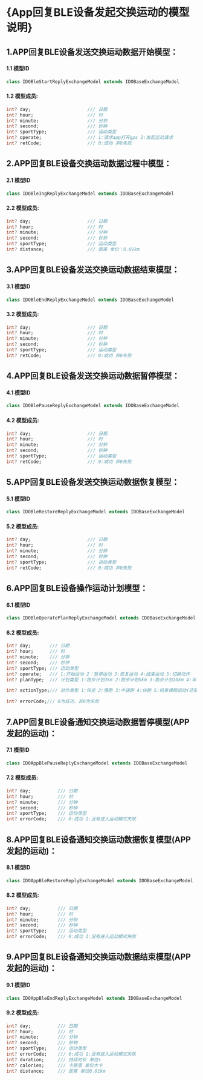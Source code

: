 # {App回复BLE设备发起交换运动的模型说明}

## 1.APP回复BLE设备发送交换运动数据开始模型：

#### 1.1 模型ID

````dart
class IDOBleStartReplyExchangeModel extends IDOBaseExchangeModel
````

#### 1.2 模型成员:

```dart
int? day;                     /// 日期
int? hour;                    /// 时
int? minute;                  /// 分钟
int? second;                  /// 秒钟
int? sportType;               /// 运动类型
int? operate;                 /// 1:请求app打开gps 2:发起运动请求
int? retCode;                 /// 0:成功 非0失败
```



## 2.APP回复BLE设备交换运动数据过程中模型：

#### 2.1 模型ID

````dart
class IDOBleIngReplyExchangeModel extends IDOBaseExchangeModel
````

#### 2.2 模型成员:

```dart
int? day;                     /// 日期
int? hour;                    /// 时
int? minute;                  /// 分钟
int? second;                  /// 秒钟
int? sportType;               /// 运动类型
int? distance;                /// 距离 单位：0.01km
```



## 3.APP回复BLE设备发送交换运动数据结束模型：

#### 3.1 模型ID

````dart
class IDOBleEndReplyExchangeModel extends IDOBaseExchangeModel
````

#### 3.2 模型成员:

```dart
int? day;                     /// 日期
int? hour;                    /// 时
int? minute;                  /// 分钟
int? second;                  /// 秒钟
int? sportType;               /// 运动类型
int? retCode;                 /// 0:成功 非0失败
```



## 4.APP回复BLE设备发送交换运动数据暂停模型：

#### 4.1 模型ID

````dart
class IDOBlePauseReplyExchangeModel extends IDOBaseExchangeModel
````

#### 4.2 模型成员:

```dart
int? day;                     /// 日期
int? hour;                    /// 时
int? minute;                  /// 分钟
int? second;                  /// 秒钟
int? sportType;               /// 运动类型
int? retCode;                 /// 0:成功 非0失败
```



## 5.APP回复BLE设备发送交换运动数据恢复模型：

#### 5.1 模型ID

````dart
class IDOBleRestoreReplyExchangeModel extends IDOBaseExchangeModel
````

#### 5.2 模型成员:

```dart
int? day;                     /// 日期
int? hour;                    /// 时
int? minute;                  /// 分钟
int? second;                  /// 秒钟
int? sportType;               /// 运动类型
int? retCode;                 /// 0:成功 非0失败
```



## 6.APP回复BLE设备操作运动计划模型：

#### 6.1 模型ID

````dart
class IDOBleOperatePlanReplyExchangeModel extends IDOBaseExchangeModel
````

#### 6.2 模型成员:

```dart
int? day;       /// 日期
int? hour;      /// 时
int? minute;    /// 分钟
int? second;    /// 秒钟
int? sportType; /// 运动类型
int? operate;   /// 1:开始运动 2：暂停运动 3:恢复运动 4:结束运动 5:切换动作
int? planType;  /// 计划类型 1:跑步计划3km 2:跑步计划5km 3:跑步计划10km 4:半程马拉松训练(二期) 5:马拉松训练(二期)

int? actionType;/// 动作类型 1:快走 2:慢跑 3:中速跑 4:快跑 5:结束课程运动(还要等待用户是否有自由运动) 6:课程结束后自由运动(此字段当operate为5起作用)

int? errorCode;/// 0为成功，非0为失败
```



## 7.APP回复BLE设备通知交换运动数据暂停模型(APP发起的运动)：

#### 7.1 模型ID

````dart
class IDOAppBlePauseReplyExchangeModel extends IDOBaseExchangeModel
````

#### 7.2 模型成员:

```dart
int? day;          /// 日期
int? hour;         /// 时
int? minute;       /// 分钟
int? second;       /// 秒钟
int? sportType;    /// 运动类型
int? errorCode;    /// 0:成功 1:没有进入运动模式失败
```



## 8.APP回复BLE设备通知交换运动数据恢复模型(APP发起的运动)：

#### 8.1 模型ID

````dart
class IDOAppBleRestoreReplyExchangeModel extends IDOBaseExchangeModel
````

#### 8.2 模型成员:

```dart
int? day;          /// 日期
int? hour;         /// 时
int? minute;       /// 分钟
int? second;       /// 秒钟
int? sportType;    /// 运动类型
int? errorCode;    /// 0:成功 1:没有进入运动模式失败
```



## 9.APP回复BLE设备通知交换运动数据结束模型(APP发起的运动)：

#### 9.1 模型ID

````dart
class IDOAppBleEndReplyExchangeModel extends IDOBaseExchangeModel
````

#### 9.2 模型成员:

```dart
int? day;          /// 日期
int? hour;         /// 时
int? minute;       /// 分钟
int? second;       /// 秒钟
int? sportType;    /// 运动类型
int? errorCode;    /// 0:成功 1:没有进入运动模式失败
int? duration;     /// 持续时长 单位s
int? calories;     /// 卡路里 单位大卡
int? distance;     /// 距离 单位0.01km
```

